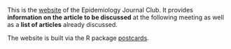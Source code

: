 This is the [website](https://journalclub.rbind.io/) of the Epidemiology Journal Club. It provides **information on the article to be discussed** at the following meeting as well as a **list of articles** already discussed. 

The website is built via the R package [postcards](https://github.com/seankross/postcards). 
